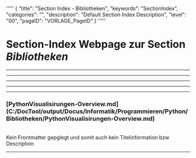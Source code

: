 '''''
{
"title": "Section Index - Bibliotheken",
"keywords": "SectionIndex",
"categories": "",
"description": "Default Section Index Description",
"level": "00",
"pageID": "VORLAGE_PageID"
}
'''''


<h1>Section-Index Webpage zur Section <i>Bibliotheken</i></h1>

<hr><hr><hr><hr><hr>


<h3>[PythonVisualisirungen-Overview.md](C:/DocTool/output/Docus/Informatik/Programmieren/Python/Bibliotheken/PythonVisualisirungen-Overview.md)</h3><br>Kein Frontmatter gepglegt und somit auch kein Titelinformation bzw Description<hr>
